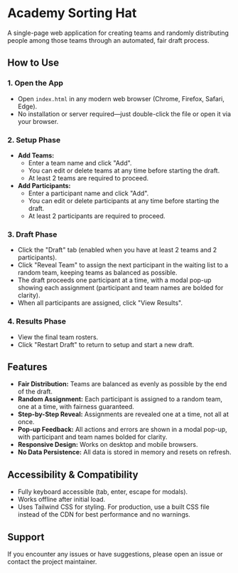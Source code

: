 # Academy Sorting Hat

A single-page web application for creating teams and randomly distributing people among those teams through an automated, fair draft process.

## How to Use

### 1. Open the App
- Open `index.html` in any modern web browser (Chrome, Firefox, Safari, Edge).
- No installation or server required—just double-click the file or open it via your browser.

### 2. Setup Phase
- **Add Teams:**
  - Enter a team name and click "Add".
  - You can edit or delete teams at any time before starting the draft.
  - At least 2 teams are required to proceed.
- **Add Participants:**
  - Enter a participant name and click "Add".
  - You can edit or delete participants at any time before starting the draft.
  - At least 2 participants are required to proceed.

### 3. Draft Phase
- Click the "Draft" tab (enabled when you have at least 2 teams and 2 participants).
- Click "Reveal Team" to assign the next participant in the waiting list to a random team, keeping teams as balanced as possible.
- The draft proceeds one participant at a time, with a modal pop-up showing each assignment (participant and team names are bolded for clarity).
- When all participants are assigned, click "View Results".

### 4. Results Phase
- View the final team rosters.
- Click "Restart Draft" to return to setup and start a new draft.

## Features
- **Fair Distribution:** Teams are balanced as evenly as possible by the end of the draft.
- **Random Assignment:** Each participant is assigned to a random team, one at a time, with fairness guaranteed.
- **Step-by-Step Reveal:** Assignments are revealed one at a time, not all at once.
- **Pop-up Feedback:** All actions and errors are shown in a modal pop-up, with participant and team names bolded for clarity.
- **Responsive Design:** Works on desktop and mobile browsers.
- **No Data Persistence:** All data is stored in memory and resets on refresh.

## Accessibility & Compatibility
- Fully keyboard accessible (tab, enter, escape for modals).
- Works offline after initial load.
- Uses Tailwind CSS for styling. For production, use a built CSS file instead of the CDN for best performance and no warnings.

## Support
If you encounter any issues or have suggestions, please open an issue or contact the project maintainer.
